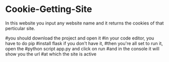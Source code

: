 # Cookie-Getting-Site
In this website you input any website name and it returns the cookies of that perticular site.

#you should download the project and open it 
#in your code editor, you have to do pip 
#install flask if you don't have it,
#then you're all set to run it, open the
#python script app.py and click on run 
#and in the console it will show you the url
#at which the site is active 
